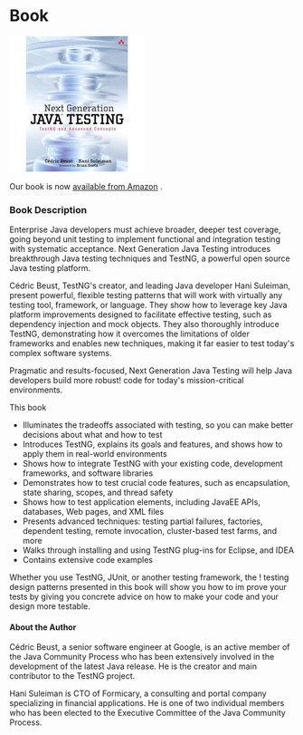 # Book
![screenshot](assets/images/book-cover.jpg)


Our book is now [available from Amazon](http://www.amazon.com/Next-Generation-Java-Testing-Advanced/dp/0321503104/ref=pd_bbs_sr_1/104-7105897-1187923?ie=UTF8&s=books&qid=1193417110&sr=8-1) .

### Book Description

Enterprise Java developers must achieve broader, deeper test coverage, going beyond unit testing to implement functional and integration testing with systematic acceptance. Next Generation Java Testing introduces breakthrough Java testing techniques and TestNG, a powerful open source Java testing platform.

Cédric Beust, TestNG's creator, and leading Java developer Hani Suleiman, present powerful, flexible testing patterns that will work with virtually any testing tool, framework, or language. They show how to leverage key Java platform improvements designed to facilitate effective testing, such as dependency injection and mock objects. They also thoroughly introduce TestNG, demonstrating how it overcomes the limitations of older frameworks and enables new techniques, making it far easier to test today's complex software systems.

Pragmatic and results-focused, Next Generation Java Testing will help Java developers build more robust! code for today's mission-critical environments.

This book

* Illuminates the tradeoffs associated with testing, so you can make better decisions about what and how to test
* Introduces TestNG, explains its goals and features, and shows how to apply them in real-world environments
* Shows how to integrate TestNG with your existing code, development frameworks, and software libraries
* Demonstrates how to test crucial code features, such as encapsulation, state sharing, scopes, and thread safety
* Shows how to test application elements, including JavaEE APIs, databases, Web pages, and XML files
* Presents advanced techniques: testing partial failures, factories, dependent testing, remote invocation, cluster-based test farms, and more
* Walks through installing and using TestNG plug-ins for Eclipse, and IDEA
* Contains extensive code examples

Whether you use TestNG, JUnit, or another testing framework, the ! testing design patterns presented in this book will show you how to im prove your tests by giving you concrete advice on how to make your code and your design more testable.



#### About the Author

Cédric Beust, a senior software engineer at Google, is an active member of the Java Community Process who has been extensively involved in the development of the latest Java release. He is the creator and main contributor to the TestNG project.

Hani Suleiman is CTO of Formicary, a consulting and portal company specializing in financial applications. He is one of two individual members who has been elected to the Executive Committee of the Java Community Process.